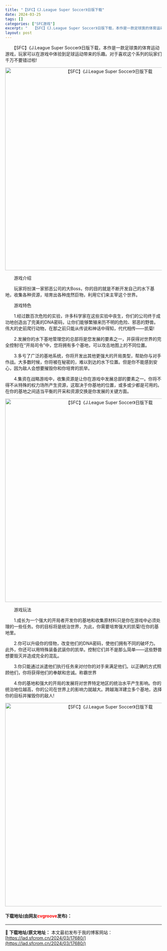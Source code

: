 ```yaml
---
title: "【SFC】《J.League Super Soccer》日版下载"
date: 2024-03-25
tags: []
categories: ["SFC游戏"]
excerpt: "　　【SFC】《J.League Super Soccer》日版下载，本作是一款足球类的体育运动游戏，玩家可以在游戏中体验到足球运动带来的乐趣。对于喜欢这个系列的玩家们千万不要错过啦! 　　游戏介绍 　　玩家将扮演一家邪恶公司的大Boss，你的目的就是不断开发自己的水下基地，收集各种资源，培育出各种&hellip;"
layout: post
---
```


 <p>　　【SFC】《J.League Super Soccer》日版下载，本作是一款足球类的体育运动游戏，玩家可以在游戏中体验到足球运动带来的乐趣。对于喜欢这个系列的玩家们千万不要错过啦!</p> <p align="center"><img align="" border="0" src="https://lad.sfcrom.cn/wp-content/uploads/2024/03/20240324_6600bb18717cc.png" width="652" alt="【SFC】《J.League Super Soccer》日版下载" /></p> <p>　　游戏介绍</p> <p>　　玩家将扮演一家邪恶公司的大Boss，你的目的就是不断开发自己的水下基地，收集各种资源，培育出各种庞然巨物，利用它们来主宰这个世界。</p> <p>　　游戏特色</p> <p>　　1.经过数百次危险的实验，许多科学家在这些实验中丧生，你们的公司终于成功地创造出了完美的DNA密码，让你们能够繁殖来历不明的危险、邪恶的野兽。伟大的史前爬行动物，在那之前只能从传说和神话中得知，代代相传&mdash;&mdash;凯菊!</p> <p>　　2.发展你的水下基地管理您的总部将是您发展的要素之一，并获得对世界的完全控制!在&ldquo;开局司令&rdquo;中，您将拥有多个基地，可以攻击地图上的不同位置。</p> <p>　　3.多亏了广泛的基地系统，你将开发出其他更强大的开局类型，帮助你与对手作战。大多数时候，你将被在秘密的，难以到达的水下位置。但是你不能感到安心，因为敌人会想要摧毁你和你培育的凯举。</p> <p>　　4.集资在战略游戏中，收集资源是让你在游戏中发展总部的要素之一。你将不得不从特殊的权力场所产生资源，这取决于你基地的位置，或多或少都是可用的。在你的基地之间适当平衡的开采和资源交换是你发展的关键方面。</p> <p align="center"><img align="" border="0" src="https://lad.sfcrom.cn/wp-content/uploads/2024/03/20240324_6600bb19e7a98.png" width="654" alt="【SFC】《J.League Super Soccer》日版下载" /></p> <p>　　游戏玩法</p> <p>　　1.成长为一个强大的开局者开发你的基地和收集原材料只是你在游戏中必须处理的一些任务。你的目标将是统治世界，为此，你需要培育强大的凯菊!在你的基地里。</p> <p>　　2.你可以升级你的怪物，改变他们的DNA密码，使他们拥有不同的破坏力。此外，你还可以用特殊装备武装你的凯举。控制它们并不是那么简单&mdash;&mdash;这些野兽想要毁灭并造成完全的混乱。</p> <p>　　3.你只能通过派遣他们执行任务来对付你的对手来满足他们。以正确的方式照顾他们，你将获得他们的奉献和忠诚。称霸世界</p> <p>　　4.你的基地和强大的开局的发展将对世界特定地区的统治水平产生影响。你的统治地位越高，你的公司在世界上的影响力就越大。跨越海洋建立多个基地，选择你的目标并摧毁你的敌人!</p> <p align="center"><img align="" border="0" src="https://lad.sfcrom.cn/wp-content/uploads/2024/03/20240324_6600bb1b77615.png" width="654" alt="【SFC】《J.League Super Soccer》日版下载" /></p> <p><h4>下载地址(由网友<font color="red">cvgroove</font>发布)：</h4></p> 

---
📖 **下载地址/原文地址：** 本文最初发布于我的博客网站：[https://lad.sfcrom.cn/2024/03/17680/](https://lad.sfcrom.cn/2024/03/17680/)
